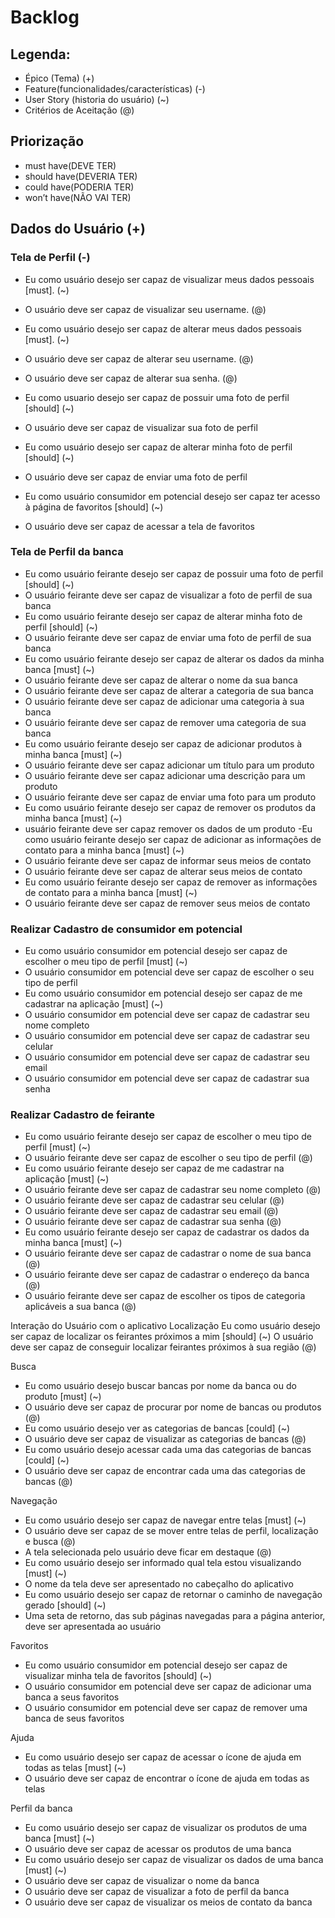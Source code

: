 # Backlog

## Legenda:
* Épico (Tema) (+)
* Feature(funcionalidades/características) (-)
* User Story (historia do usuário) (~)
* Critérios de Aceitação (@)

## Priorização
* must have(DEVE TER)
* should have(DEVERIA TER)
* could have(PODERIA TER)
* won’t have(NÃO VAI TER)

## Dados do Usuário (+)
### Tela de Perfil (-)

- Eu como usuário desejo ser capaz de visualizar meus dados pessoais [must]. (~)
- O usuário deve ser capaz de visualizar seu username. (@)

- Eu como usuário desejo ser capaz de alterar meus dados pessoais [must]. (~)

- O usuário deve ser capaz de alterar seu username. (@)
- O usuário deve ser capaz de alterar sua senha. (@)
- Eu como usuario desejo ser capaz de possuir uma foto de perfil [should] (~)
-  O usuário deve ser capaz de visualizar sua foto de perfil
- Eu como usuário desejo ser capaz de alterar minha foto de perfil [should] (~)
-  O usuário deve ser capaz de enviar uma foto de perfil
- Eu como usuário consumidor em potencial desejo ser capaz ter acesso à página de favoritos [should] (~)
- O usuário deve ser capaz de acessar a tela de favoritos

### Tela de Perfil da banca
- Eu como usuário feirante desejo ser capaz de possuir uma foto de perfil [should] (~)
- O usuário feirante deve ser capaz de visualizar a foto de perfil de sua banca
- Eu como usuário feirante desejo ser capaz de alterar minha foto de perfil [should] (~)
- O usuário feirante deve ser capaz de enviar uma foto de perfil de sua banca
- Eu como usuário feirante desejo ser capaz de alterar os dados da minha banca [must] (~)
- O usuário feirante deve ser capaz de alterar o nome da sua banca
- O usuário feirante deve ser capaz de alterar a categoria de sua banca
- O usuário feirante deve ser capaz de adicionar uma categoria à sua banca
- O usuário feirante deve ser capaz de remover uma categoria de sua banca
- Eu como usuário feirante desejo ser capaz de adicionar produtos à minha banca [must] (~)
- O usuário feirante deve ser capaz adicionar um título para um produto
- O usuário feirante deve ser capaz adicionar uma descrição para um produto
- O usuário feirante deve ser capaz de enviar uma foto para um produto 
- Eu como usuário feirante desejo ser capaz de remover os produtos da minha banca [must] (~)
- usuário feirante deve ser capaz remover os dados de um produto
-Eu como usuário feirante desejo ser capaz de adicionar as informações de contato para a minha banca [must] (~)
- O usuário feirante deve ser capaz de informar seus meios de contato
- O usuário feirante deve ser capaz de alterar seus meios de contato
- Eu como usuário feirante desejo ser capaz de remover as informações de contato para a minha banca [must] (~)
- O usuário feirante deve ser capaz de remover seus meios de contato

### Realizar Cadastro de consumidor em potencial
- Eu como usuário consumidor em potencial desejo ser capaz de escolher o meu tipo de perfil [must] (~)
- O usuário consumidor em potencial deve ser capaz de escolher o seu tipo de perfil
- Eu como usuário consumidor em potencial desejo ser capaz de me cadastrar na aplicação [must] (~)
- O usuário consumidor em potencial deve ser capaz de cadastrar seu nome completo
- O usuário consumidor em potencial deve ser capaz de cadastrar seu celular
- O usuário consumidor em potencial deve ser capaz de cadastrar seu email 
- O usuário consumidor em potencial deve ser capaz de cadastrar sua senha

### Realizar Cadastro de feirante
- Eu como usuário feirante desejo ser capaz de escolher o meu tipo de perfil [must] (~)
- O usuário feirante deve ser capaz de escolher o seu tipo de perfil (@)
- Eu como usuário feirante desejo ser capaz de me cadastrar na aplicação [must] (~)
- O usuário feirante deve ser capaz de cadastrar seu nome completo (@)
- O usuário feirante deve ser capaz de cadastrar seu celular (@)
- O usuário feirante deve ser capaz de cadastrar seu email (@)
- O usuário feirante deve ser capaz de cadastrar sua senha (@)
- Eu como usuário feirante desejo ser capaz de cadastrar os dados da minha banca [must] (~)
- O usuário feirante deve ser capaz de cadastrar o nome de sua banca (@)
- O usuário feirante deve ser capaz de cadastrar o endereço da banca (@)
- O usuário feirante deve ser capaz de escolher os tipos de categoria aplicáveis a sua banca (@)

Interação do Usuário com o aplicativo
Localização
Eu como usuário desejo ser capaz de localizar os feirantes próximos a mim [should] (~)
O usuário deve ser capaz de conseguir localizar feirantes próximos à sua região (@)

Busca
- Eu como usuário desejo buscar bancas por nome da banca ou do produto [must] (~)
- O usuário deve ser capaz de procurar por nome de bancas ou produtos (@)
- Eu como usuário desejo ver as categorias de bancas [could] (~)
- O usuário deve ser capaz de visualizar as categorias de bancas (@)
- Eu como usuário desejo acessar cada uma das categorias de bancas [could] (~)
- O usuário deve ser capaz de encontrar cada uma das categorias de bancas (@)

Navegação
- Eu como usuário desejo ser capaz de navegar entre telas [must] (~)
- O usuário deve ser capaz de se mover entre telas de perfil, localização e busca (@)
- A tela selecionada pelo usuário deve ficar em destaque (@)
- Eu como usuário desejo ser informado qual tela estou visualizando [must] (~)
- O nome da tela deve ser apresentado no cabeçalho do aplicativo 
- Eu como usuário desejo ser capaz de retornar o caminho de navegação gerado [should] (~)
- Uma seta de retorno, das sub páginas navegadas para a página anterior, deve ser apresentada ao usuário

Favoritos
- Eu como usuário consumidor em potencial desejo ser capaz de visualizar minha tela de favoritos [should] (~)
- O usuário consumidor em potencial deve ser capaz de adicionar uma banca a seus favoritos
- O usuário consumidor em potencial deve ser capaz de remover uma banca de seus favoritos

Ajuda
- Eu como usuário desejo ser capaz de acessar o ícone de ajuda em todas as telas [must] (~)
- O usuário deve ser capaz de encontrar o ícone de ajuda em todas as telas

Perfil da banca
- Eu como usuário desejo ser capaz de visualizar os produtos de uma banca [must] (~)
- O usuário deve ser capaz de acessar os produtos de uma banca
- Eu como usuário desejo ser capaz de visualizar os dados de uma banca [must] (~)
- O usuário deve ser capaz de visualizar o nome da banca 
- O usuário deve ser capaz de visualizar a foto de perfil da banca
- O usuário deve ser capaz de visualizar os meios de contato da banca

